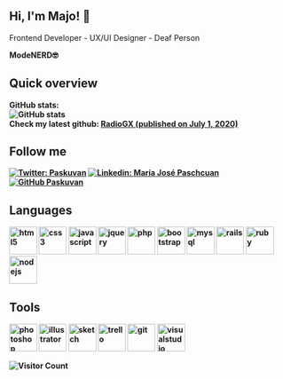 <h2> Hi, I'm Majo! 🚀</h2>
<p>Frontend Developer - UX/UI Designer - Deaf Person </p>
<b>ModeNERD<b>🤓

## Quick overview
GitHub stats:  
 ![GitHub stats](https://github-readme-stats.vercel.app/api?username=paskuvan&show_icons=true&theme=synthwave) <br>
Check my latest github: <a class="post" href="https://github.com/paskuvan/radiogx">RadioGX (published on July 1, 2020)</a>

## Follow me

[![Twitter: Paskuvan ](https://img.shields.io/twitter/follow/paskuvan?style=social)](https://twitter.com/paskuvan)
[![Linkedin: María José Paschcuan](https://img.shields.io/badge/-paskuvan-blue?style=flat-square&logo=Linkedin&logoColor=white&link=https://www.linkedin.com/in/paskuvan/)](https://www.linkedin.com/in/paskuvan/)
[![GitHub Paskuvan](https://img.shields.io/github/followers/paskuvan?label=follow&style=social)](https://github.com/paskuvan)

## Languages
<p align="left">
    <img src="https://konpa.github.io/devicon/devicon.git/icons/html5/html5-original-wordmark.svg" alt="html5" width="50" height="50"/> 
    <img src="https://konpa.github.io/devicon/devicon.git/icons/css3/css3-original-wordmark.svg" alt="css3" width="50" height="50"/> 
    <img src="https://konpa.github.io/devicon/devicon.git/icons/javascript/javascript-original.svg" alt="javascript" width="50" height="50"/> 
    <img src="https://konpa.github.io/devicon/devicon.git/icons/jquery/jquery-original-wordmark.svg" alt="jquery" width="50" height="50"/>
    <img src="https://konpa.github.io/devicon/devicon.git/icons/php/php-original.svg" alt="php" width="50" height="50"/>
    <img src="https://konpa.github.io/devicon/devicon.git/icons/bootstrap/bootstrap-plain.svg" alt="bootstrap" width="50" height="50"/> 
    <img src="https://konpa.github.io/devicon/devicon.git/icons/mysql/mysql-original-wordmark.svg" alt="mysql" width="50" height="50"/> 
   <img src="https://konpa.github.io/devicon/devicon.git/icons/rails/rails-original-wordmark.svg" alt="rails" width="50" height="50"/> 
    <img src="https://konpa.github.io/devicon/devicon.git/icons/ruby/ruby-original-wordmark.svg" alt="ruby" width="50" height="50"/>
    <img src="https://konpa.github.io/devicon/devicon.git/icons/nodejs/nodejs-original-wordmark.svg" alt="nodejs" width="50" height="50"/>
</p>

## Tools
<p align="left">
  <img src="https://konpa.github.io/devicon/devicon.git/icons/photoshop/photoshop-line.svg" alt="photoshop" width="50" height="50"/>
  <img src="https://konpa.github.io/devicon/devicon.git/icons/illustrator/illustrator-line.svg" alt="illustrator" width="50" height="50"/> 
  <img src="https://konpa.github.io/devicon/devicon.git/icons/sketch/sketch-line-wordmark.svg" alt="sketch" width="50" height="50"/> 
  <img src="https://konpa.github.io/devicon/devicon.git/icons/trello/trello-plain-wordmark.svg" alt="trello" width="50" height="50"/> 
  <img src="https://konpa.github.io/devicon/devicon.git/icons/git/git-original-wordmark.svg" alt="git" width="50" height="50"/> 
  <img src="https://konpa.github.io/devicon/devicon.git/icons/visualstudio/visualstudio-plain-wordmark.svg" alt="visualstudio" width="50" height="50"/> 
</p>

![Visitor Count](https://profile-counter.glitch.me/paskuvan/count.svg)

